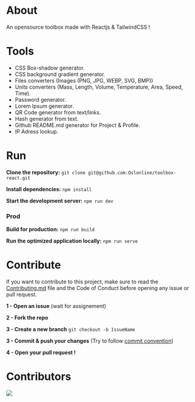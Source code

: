 # About

An opensource toolbox made with Reactjs & TailwindCSS !

# Tools

- CSS Box-shadow generator.
- CSS background gradient generator.
- Files converters (Images (PNG, JPG, WEBP, SVG, BMP))
- Units converters (Mass, Length, Volume, Temperature, Area, Speed, Time).
- Password generator.
- Lorem Ipsum generator.
- QR Code generator from text/links.
- Hash generator from text.
- Github README.md generator for Project & Profile.
- IP Adress lookup.

# Run

**Clone the repository:**
`git clone git@github.com:Oslonline/toolbox-react.git`

**Install dependencies:**
`npm install`

**Start the development server:**
`npm run dev`

### Prod

**Build for production:**
`npm run build`

**Run the optimized application locally:**
`npm run serve`

# Contribute

If you want to contribute to this project, make sure to read the [Contributing.md](COONTRIBUTING.md) file and the Code of Conduct before opening any issue or pull request.

**1 - Open an issue**
(wait for assignement)

**2 - Fork the repo**

**3 - Create a new branch**
`git checkout -b IssueName`

**3 - Commit & push your changes**
(Try to follow [commit convention](https://www.conventionalcommits.org/en/v1.0.0/))

**4 - Open your pull request !**

# Contributors

<a href="https://github.com/Oslonline/oslo-toolbox/graphs/contributors">
  <img src="https://contrib.rocks/image?repo=Oslonline/oslo-toolbox" />
</a>
